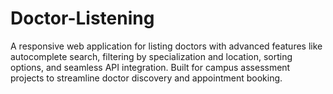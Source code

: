 # Doctor-Listening
A responsive web application for listing doctors with advanced features like autocomplete search, filtering by specialization and location, sorting options, and seamless API integration. Built for campus assessment projects to streamline doctor discovery and appointment booking.

